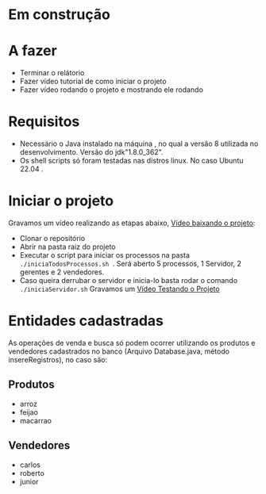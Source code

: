 # Em construção 

# A fazer
- Terminar o relátorio
- Fazer vídeo tutorial de como iniciar o projeto
- Fazer vídeo rodando o projeto e mostrando ele rodando 

# Requisitos
- Necessário o Java instalado na máquina , no qual a versão 8 utilizada no desenvolvimento. Versão do jdk"1.8.0_362".
- Os shell scripts só foram testadas nas distros linux. No caso  Ubuntu 22.04 .

# Iniciar o projeto
Gravamos um vídeo realizando as etapas abaixo, [Vídeo baixando o projeto](https://drive.google.com/file/d/14DNM64LpQYE9q8KR5HHowkntDMpV7gh0/view):
- Clonar o repositório
- Abrir na pasta raiz do projeto
- Executar o script para iniciar os processos na pasta `./iniciaTodosProcessos.sh `. Será aberto 5 processos, 1 Servidor, 2 gerentes e 2 vendedores. 
- Caso queira derrubar o servidor e inicia-lo basta rodar o comando `./iniciaServidor.sh`
Gravamos um [Vídeo Testando o Projeto](https://drive.google.com/file/d/1QdLnvW0hrELT_wSSOe0t58Mk5pI0XbmP/view)

# Entidades cadastradas 
As operações de venda e busca só podem ocorrer utilizando os produtos e vendedores cadastrados no banco (Arquivo Database.java, método insereRegistros), no caso são:

## Produtos
- arroz
- feijao
- macarrao

## Vendedores
- carlos
- roberto
- junior
